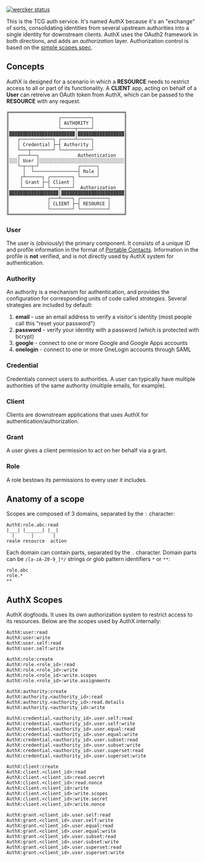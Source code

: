 [![wercker status](https://app.wercker.com/status/fe30b946cc0ec765b7f89d03ae512793/s/master "wercker status")](https://app.wercker.com/project/bykey/fe30b946cc0ec765b7f89d03ae512793)

This is the TCG auth service. It's named AuthX because it's an "exchange" of sorts, consolidating identities from several upstream authorities into a single identity for downstream clients. AuthX uses the OAuth2 framework in both directions, and adds an _authorization_ layer. Authorization control is based on the [simple scopes spec](https://github.com/the-control-group/scopeutils).

## Concepts

AuthX is designed for a scenario in which a **RESOURCE** needs to restrict access to all or part of its functionality. A **CLIENT** app, acting on behalf of a **User** can retreive an OAuth token from AuthX, which can be passed to the **RESOURCE** with any request.

```
╔══════════════════════════════════════════╗
║                  ┌───────────┐           ║
║                  │ AUTHORITY │           ║
║                  └─────┬─────┘           ║
║▓▓▓▓▓▓▓▓▓▓▓▓▓▓▓▓▓▓▓▓▓▓▓▓│▓▓▓▓▓▓▓▓▓▓▓▓▓▓▓▓▓║
║   ┌────────────┐ ┌─────┴─────┐           ║
║   │ Credential ├─┤ Authority │           ║
║   └───┬────────┘ └───────────┘           ║
║   ┌───┴──┐              Authentication   ║
║░░░│ User │░░░░░░░░░░░░░░░░░░░░░░░░░░░░░░░║
║   └─┬──┬─┘              ┌──────┐         ║
║     │  └────────────────┤ Role │         ║
║    ┌┴──────┐ ┌────────┐ └──────┘         ║
║    │ Grant ├─┤ Client │                  ║
║    └───────┘ └───┬────┘  Authorization   ║
║▓▓▓▓▓▓▓▓▓▓▓▓▓▓▓▓▓▓│▓▓▓▓▓▓▓▓▓▓▓▓▓▓▓▓▓▓▓▓▓▓▓║
║              ┌───┴────┐ ┌──────────┐     ║
║              │ CLIENT ├─┤ RESOURCE │     ║
║              └────────┘ └──────────┘     ║
╚══════════════════════════════════════════╝
```

### User

The user is (obviously) the primary component. It consists of a unique ID and profile information in the format of [Portable Contacts](http://portablecontacts.net/draft-spec.html). Information in the profile is **not** verified, and is not directly used by AuthX system for authentication.

### Authority

An authority is a mechanism for authentication, and provides the configuration for corresponding units of code called _strategies_. Several strategies are included by default:

1. **email** - use an email address to verify a visitor's identity (most people call this "reset your password")
2. **password** - verify your identity with a password (which is protected with bcrypt)
3. **google** - connect to one or more Google and Google Apps accounts
4. **onelogin** - connect to one or more OneLogin accounts through SAML

### Credential

Credentials connect users to authorities. A user can typically have multiple authorities of the same authority (multiple emails, for example).

### Client

Clients are downstream applications that uses AuthX for authentication/authorization.

### Grant

A user gives a client permission to act on her behalf via a grant.

### Role

A role bestows its permissions to every user it includes.

## Anatomy of a scope

Scopes are composed of 3 domains, separated by the `:` character:

```
AuthX:role.abc:read
|___| |______| |__|
  |      |       |
realm resource  action

```

Each domain can contain parts, separated by the `.` character. Domain parts can be `/[a-zA-Z0-9_]*/` strings or glob pattern identifiers `*` or `**`:

```
role.abc
role.*
**
```

## AuthX Scopes

AuthX dogfoods. It uses its own authorization system to restrict access to its resources. Below are the scopes used by AuthX internally:

```
AuthX:user:read
AuthX:user:write
AuthX:user.self:read
AuthX:user.self:write

AuthX:role:create
AuthX:role.<role_id>:read
AuthX:role.<role_id>:write
AuthX:role.<role_id>:write.scopes
AuthX:role.<role_id>:write.assignments

AuthX:authority:create
AuthX:authority.<authority_id>:read
AuthX:authority.<authority_id>:read.details
AuthX:authority.<authority_id>:write

AuthX:credential.<authority_id>.user.self:read
AuthX:credential.<authority_id>.user.self:write
AuthX:credential.<authority_id>.user.equal:read
AuthX:credential.<authority_id>.user.equal:write
AuthX:credential.<authority_id>.user.subset:read
AuthX:credential.<authority_id>.user.subset:write
AuthX:credential.<authority_id>.user.superset:read
AuthX:credential.<authority_id>.user.superset:write

AuthX:client:create
AuthX:client.<client_id>:read
AuthX:client.<client_id>:read.secret
AuthX:client.<client_id>:read.nonce
AuthX:client.<client_id>:write
AuthX:client.<client_id>:write.scopes
AuthX:client.<client_id>:write.secret
AuthX:client.<client_id>:write.nonce

AuthX:grant.<client_id>.user.self:read
AuthX:grant.<client_id>.user.self:write
AuthX:grant.<client_id>.user.equal:read
AuthX:grant.<client_id>.user.equal:write
AuthX:grant.<client_id>.user.subset:read
AuthX:grant.<client_id>.user.subset:write
AuthX:grant.<client_id>.user.superset:read
AuthX:grant.<client_id>.user.superset:write
```
